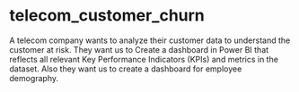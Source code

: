 # telecom_customer_churn
A telecom company wants to analyze their customer data to understand the customer at risk. They want us to Create a dashboard in Power BI that reflects all relevant Key Performance Indicators (KPIs) and metrics in the dataset. Also they want us to create a dashboard for employee demography.
